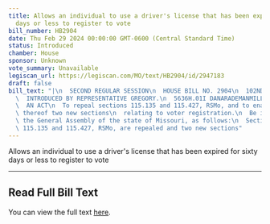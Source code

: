 ```yaml
---
title: Allows an individual to use a driver's license that has been expired for sixty
  days or less to register to vote
bill_number: HB2904
date: Thu Feb 29 2024 00:00:00 GMT-0600 (Central Standard Time)
status: Introduced
chamber: House
sponsor: Unknown
vote_summary: Unavailable
legiscan_url: https://legiscan.com/MO/text/HB2904/id/2947183
draft: false
bill_text: "|\n  SECOND REGULAR SESSION\n  HOUSE BILL NO. 2904\n  102ND GENERAL ASSEMBLY\n\
  \  INTRODUCED BY REPRESENTATIVE GREGORY.\n  5636H.01I DANARADEMANMILLER,ChiefClerk\n\
  \  AN ACT\n  To repeal sections 115.135 and 115.427, RSMo, and to enact in lieu\
  \ thereof two new sections\n  relating to voter registration.\n  Be it enacted by\
  \ the General Assembly of the state of Missouri, as follows:\n  Section A. Sections\
  \ 115.135 and 115.427, RSMo, are repealed and two new sections"
---
```

Allows an individual to use a driver's license that has been expired for sixty days or less to register to vote

---

## Read Full Bill Text

You can view the full text [here](https://legiscan.com/MO/text/HB2904/id/2947183).
